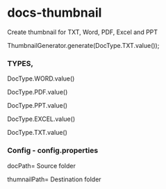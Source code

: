 # docs-thumbnail

Create thumbnail for TXT, Word, PDF, Excel and PPT

  ThumbnailGenerator.generate(DocType.TXT.value());
    
### TYPES,

  DocType.WORD.value()
  
  DocType.PDF.value()
  
  DocType.PPT.value()
  
  DocType.EXCEL.value()
  
  DocType.TXT.value()
 
### Config - config.properties

  docPath= Source folder

  thumnailPath= Destination folder
